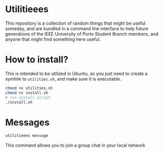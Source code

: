 
# Utilitieees

This repository is a collection of random things that might be useful someday, and are bundled in a command line interface to help future generations of the IEEE University of Porto Student Branch members, and anyone that might find something here useful.

# How to install?

This is intended to be utilized in Ubuntu, so you just need to create a symlink to `utilities.sh`, and make sure it is executable.

```bash
chmod +x utilities.sh
chmod +x install.sh
# run install script
./install.sh
```

# Messages

```bash
utilitieees message
```

This command allows you to join a group chat in your local network